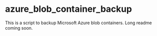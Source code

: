 # azure_blob_container_backup

This is a script to backup Microsoft Azure blob containers. Long readme
coming soon.
